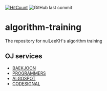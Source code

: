 [![HitCount](http://hits.dwyl.io/nulLeeKH/algorithm-training.svg)](http://hits.dwyl.io/nulLeeKH/algorithm-training)
![GitHub last commit](https://img.shields.io/github/last-commit/nulLeeKH/algorithm-training.svg)

# algorithm-training
The repository for nulLeeKH's algorithm training

## OJ services
- [BAEKJOON](https://www.acmicpc.net)
- [PROGRAMMERS](https://programmers.co.kr)
- [ALGOSPOT](https://algospot.com)
- [CODESIGNAL](https://codesignal.com)

